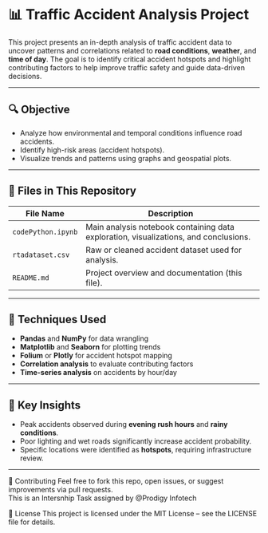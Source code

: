 # 📊 Traffic Accident Analysis Project

This project presents an in-depth analysis of traffic accident data to uncover patterns and correlations related to **road conditions**, **weather**, and **time of day**. The goal is to identify critical accident hotspots and highlight contributing factors to help improve traffic safety and guide data-driven decisions.

---

## 🔍 Objective

- Analyze how environmental and temporal conditions influence road accidents.
- Identify high-risk areas (accident hotspots).
- Visualize trends and patterns using graphs and geospatial plots.

---

## 📁 Files in This Repository

| File Name        | Description                                                |
|------------------|------------------------------------------------------------|
| `codePython.ipynb`     | Main analysis notebook containing data exploration, visualizations, and conclusions. |
| `rtadataset.csv`       | Raw or cleaned accident dataset used for analysis. |
| `README.md`            | Project overview and documentation (this file). |


---

## 🧪 Techniques Used

- **Pandas** and **NumPy** for data wrangling  
- **Matplotlib** and **Seaborn** for plotting trends  
- **Folium** or **Plotly** for accident hotspot mapping  
- **Correlation analysis** to evaluate contributing factors  
- **Time-series analysis** on accidents by hour/day  

---

## 📌 Key Insights

- Peak accidents observed during **evening rush hours** and **rainy conditions**.
- Poor lighting and wet roads significantly increase accident probability.
- Specific locations were identified as **hotspots**, requiring infrastructure review.

---

🙌 Contributing
Feel free to fork this repo, open issues, or suggest improvements via pull requests.<br>
This is an Intersnhip Task assigned by @Prodigy Infotech

📄 License
This project is licensed under the MIT License – see the LICENSE file for details.
